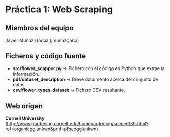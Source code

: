 # Práctica 1: Web Scraping

## Miembros del equipo
Javier Muñoz García (jmunozgarci)

## Ficheros y código fuente
* **src/flower_scapper.py** -> Fichero con el código en Python que extrae la información.
* **pdf/dataset_description** -> Breve documento acerca del conjunto de datos.
* **csv/flower_types_dataset** -> Fichero CSV resultante.

## Web origen
**Cornell University** (http://www.gardening.cornell.edu/homegardening/scenee139.html?ref=organicgglunkwn&prid=pfseogglunkwn)
